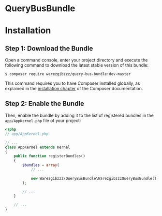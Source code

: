 # QueryBusBundle

Installation
============

Step 1: Download the Bundle
---------------------------

Open a command console, enter your project directory and execute the
following command to download the latest stable version of this bundle:

```bash
$ composer require warezgibzzz/query-bus-bundle:dev-master
```

This command requires you to have Composer installed globally, as explained
in the [installation chapter](https://getcomposer.org/doc/00-intro.md)
of the Composer documentation.

Step 2: Enable the Bundle
-------------------------

Then, enable the bundle by adding it to the list of registered bundles
in the `app/AppKernel.php` file of your project:

```php
<?php
// app/AppKernel.php

// ...
class AppKernel extends Kernel
{
    public function registerBundles()
    {
        $bundles = array(
            // ...

            new Warezgibzzz\QueryBusBundle\WarezgibzzzQueryBusBundle(),
        );

        // ...
    }

    // ...
}
```
